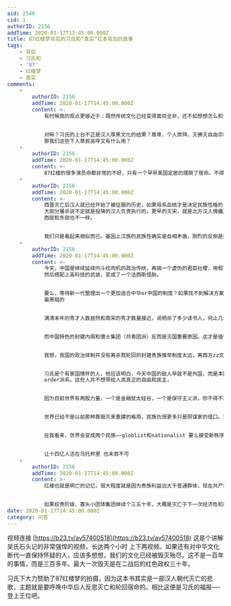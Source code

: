 ```yaml
---
aid: 2540
cid: 1
authorID: 2156
addTime: 2020-01-17T13:45:00.000Z
title: 87红楼梦背后的习氏和“真实”红本背后的故事
tags:
    - 背后
    - 习氏和
    - '87'
    - 红楼梦
    - 真实
comments:
    -
        authorID: 2156
        addTime: 2020-01-17T14:45:00.000Z
        content: >-
            有时候我的观点更接近于：既然传统文化已经变得面目全非，还不如想想怎么和世界主流融为一体，这样也省的继续变成权谋的绞肉机，但，现实里相信宿命和轮回的中国霸主们和寡头依旧很多，他们不认同文化融合。


            对嘛？习氏的上台不正是汉人厚黑文化的结果？尊卑，个人崇拜，灭佛灭自由宗教，修改各种教材。如果连贵族和寡头自己不诚心相信西方文明的优秀和高人一等
            那我们这些下人草民高呼又有什么用？
    -
        authorID: 2156
        addTime: 2020-01-17T14:45:00.000Z
        content: >-
            87红楼的很多演员命都非常的不好，只有一个早早美国定居的摆脱了宿命。不得不让人相信很多东西真的已经不是玄学。或许是太多痴念作祟，让神州依旧淹没在红楼一书的血腥里。
    -
        authorID: 2156
        addTime: 2020-01-17T14:45:00.000Z
        content: >-
            西晋灭亡后汉人就已经开始了被征服的历史，如果母系血统才是决定民族性格的关键，那唐朝也难说有多纯真。明代完蛋之时，山西的商人帮助满人军阀搞定了军费，汉贼打开山海关，很多时候我都觉得
            大部分屠杀说不定就是投降的汉人负责执行的。更早的灭宋，就是北方汉人傀儡对南方的杀戮。那些自以为汉族血统纯正的人其实是错的，汉人的母系是非常混乱而且分布南北差异非常大
            西部和东部也不一样。


            我们只是看起来相似而已。基因上汉族的民族性确实是自相矛盾，刚烈的反倒是边区的人或者说山区里的人（黑山的塞族？），有多少英雄就有多少汉奸（到今天依旧如此，很多走狗在海外，中亚人是外族不谈）
    -
        authorID: 2156
        addTime: 2020-01-17T14:45:00.000Z
        content: >-
            今天，中国是继续延续内斗绞肉机的政治传统，再搞一个虚伪的君臣社稷，用假冒的马克思塞进非常古怪的黑社会模式，继续这样凑合着
            然后搭配上高科技的武装，变成了一个法西斯怪胎。


            要么，等待新一代整理出一个更加适合中华or中国的制度？如果找不到解决方案，三百年浑浑噩噩的满清朝代已经证明了一个大国寡民的社会是最最糟糕
            最黑暗的


            满清末年的秀才人数居然和南宋的秀才数量接近，说明杀了多少读书人，何止几十万人消亡在灭宋灭明两代。


            而中国特色的封建内阁和儒士集团（共青团派）反而是灭国重要原因。这才是值得深思的。


            我想，我国的政治体制并没有离杀戮轮回的封建贵族推举制度太远，离西方zz文明真的差了太多。如果不是高科技武装的特务系统实在牛逼，恐怕早就亡于1989了。


            习氏是个有家国情怀的人，他应该明白，今天中国的敌人早就不是外国，而是本国的国民。中国的敌人就是那些勾结犹太集团的所谓的new
            order派系。这些人并不想带给人民真正的自由和民主，


            因为目前世界有两股力量，一个是金融犹太硅谷，一个是保守主义派，你不得不承认 习氏就是保守主义代表（中国特色的）


            世界已经不是以前那种靠毁灭来重建的格局，民族仇恨更多只是阴谋家的借口。没有必要为了一点可怜的自由丢掉了民族属性。民族仇恨是被人为制造出来的。


            在我看来，世界会变成两个民族——globlist和nationalist 要么接受新秩序 要么反对它


            让十四亿人活在乌托邦里 也未尝不可
    -
        authorID: 2156
        addTime: 2020-01-17T14:45:00.000Z
        content: >-
            红楼也就是明亡的记忆，很大程度就是因为贵族利益远大于普通群体，现在共产家族控制了绝大部分利润最高和最大的经济产业，他们作为权贵，用政府法律打压私有经济，这和明代灭亡是一模一样的。


            如果权贵阶级，寡头小团体集团继续个三五十年，大概是灭亡于下一次经济危机吧
date: 2020-01-17T14:45:00.000Z
category: 问答
---
```


视频连接 [https://b23.tv/av57400518](https://b23.tv/av57400518) 这是个讲解吴氏石头记的非常强悍的视频，长达两个小时 上下两视频。如果还有对中华文化断代一直保持怀疑的人，应该多想想，我们的文化已经被毁灭殆尽，这不是一百年的事情，而是三百多年。最大一次毁灭是在二战后的红色政权三十年。

习氏下大力赞助了87红楼梦的拍摄，因为这本书其实是一部汉人朝代灭亡的悲歌，主题就是要呼唤中华后人反思灭亡和轮回宿命的。相比这便是习氏的福报—-登上王位吧。
